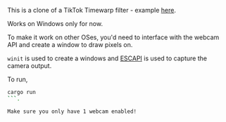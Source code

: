 This is a clone of a TikTok Timewarp filter - example [here](https://www.youtube.com/watch?v=Pi2MaPZLFcc).

Works on Windows only for now.

To make it work on other OSes, you'd need to interface with the webcam API and create a window to draw pixels on.

`winit` is used to create a windows and [ESCAPI](https://github.com/jarikomppa/escapi) is used to capture the camera output.

To run, 

```sh
cargo run
```.

Make sure you only have 1 webcam enabled!
